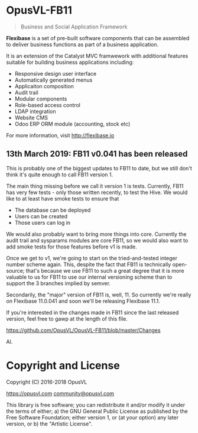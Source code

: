 # OpusVL-FB11

> Business and Social Application Framework

**Flexibase** is a set of pre-built software components that can be assembled to deliver business functions as part of a business application.

It is an extension of the Catalyst MVC framwework with additional features suitable for building business applications including:

- Responsive design user interface
- Automatically generated menus
- Applicaiton composition
- Audit trail
- Modular components
- Role-based access control
- LDAP integration
- Website CMS
- Odoo ERP ORM module (accounting, stock etc)

For more information, visit http://flexibase.io

## 13th March 2019: FB11 v0.041 has been released

This is probably one of the biggest updates to FB11 to date, but we still don't think it's quite enough to call FB11 version 1.

The main thing missing before we call it version 1 is tests. Currently, FB11 has very few tests - only those written recently, to test the Hive. We would like to at least have smoke tests to ensure that

* The database can be deployed
* Users can be created
* Those users can log in

We would also probably want to bring more things into core. Currently the audit trail and sysparams modules are core FB11, so we would also want to add smoke tests for those features before v1 is made.

Once we get to v1, we're going to start on the tried-and-tested integer number scheme again. This, despite the fact that FB11 is technically open-source; that's because we use FB11 to such a great degree that it is more valuable to us for FB11 to use our internal versioning scheme than to support the 3 branches implied by semver.

Secondarily, the "major" version of FB11 is, well, 11. So currently we're really on Flexibase 11.0.041 and soon we'll be releasing Flexibase 11.1.

If you're interested in the changes made in FB11 since the last released version, feel free to gawp at the length of this file.

https://github.com/OpusVL/OpusVL-FB11/blob/master/Changes 

Al.

# Copyright and License

Copyright (C) 2016-2018 OpusVL

https://opusvl.com 
community@opusvl.com

This library is free software; you can redistribute it and/or modify it under the terms of either;
a) the GNU General Public License as published by the Free Software Foundation; either version 1, or (at your option) any later version, or
b) the "Artistic License".
